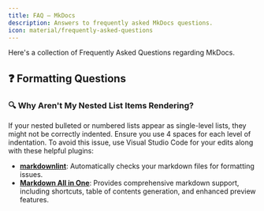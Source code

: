 ```yaml
---
title: FAQ — MkDocs
description: Answers to frequently asked MkDocs questions.
icon: material/frequently-asked-questions
---
```


Here's a collection of Frequently Asked Questions regarding MkDocs.

## ❓ Formatting Questions

### 🔍 Why Aren't My Nested List Items Rendering?

If your nested bulleted or numbered lists appear as single-level lists, they might not be correctly indented. Ensure you use 4 spaces for each level of indentation. To avoid this issue, use Visual Studio Code for your edits along with these helpful plugins:

- **[markdownlint](https://marketplace.visualstudio.com/items?itemName=DavidAnson.vscode-markdownlint)**: Automatically checks your markdown files for formatting issues.
- **[Markdown All in One](https://marketplace.visualstudio.com/items?itemName=yzhang.markdown-all-in-one)**: Provides comprehensive markdown support, including shortcuts, table of contents generation, and enhanced preview features.
